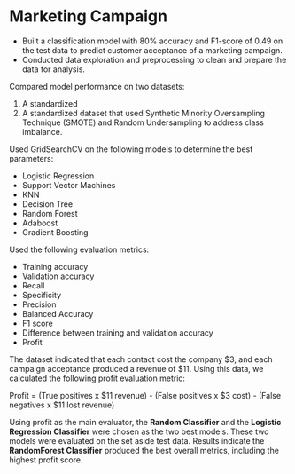 # Marketing Campaign
* Built a classification model with 80% accuracy and F1-score of 0.49 on the test data to predict customer acceptance of a marketing campaign.
* Conducted data exploration and preprocessing to clean and prepare the data for analysis.

Compared model performance on two datasets: 
1. A standardized
2. A standardized dataset that used Synthetic Minority Oversampling Technique (SMOTE) and Random Undersampling to address class imbalance.

Used GridSearchCV on the following models to determine the best parameters: 
* Logistic Regression
* Support Vector Machines
* KNN
* Decision Tree
* Random Forest
* Adaboost
* Gradient Boosting

Used the following evaluation metrics:
* Training accuracy
* Validation accuracy
* Recall
* Specificity
* Precision
* Balanced Accuracy
* F1 score
* Difference between training and validation accuracy
* Profit

The dataset indicated that each contact cost the company \$3, and each campaign acceptance produced a revenue of \$11. Using this data, we calculated the following profit evaluation metric:  

Profit = (True positives x \$11 revenue) - (False positives x \$3 cost) - (False negatives x \$11 lost revenue)

Using profit as the main evaluator, the **Random Classifier** and the **Logistic Regression Classifier** were chosen as the two best models. These two models were evaluated on the set aside test data. Results indicate the **RandomForest Classifier** produced the best overall metrics, including the highest profit score.
